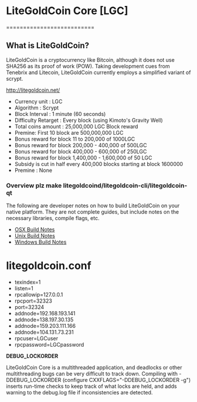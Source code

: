 # LiteGoldCoin Core [LGC]
==========================
## What is LiteGoldCoin? 
LiteGoldCoin is a cryptocurrency like Bitcoin, although it does not use SHA256 as its proof of work (POW). Taking development cues from Tenebrix and Litecoin, LiteGoldCoin currently employs a simplified variant of scrypt.

http://litegoldcoin.net/

 - Currency unit : LGC
 - Algorithm : Scrypt
 - Block Interval : 1 minute (60 seconds)
 - Difficulty Retarget : Every block (using Kimoto's Gravity Well)
 - Total coins amount : 25,000,000 LGC
Block reward 
 - Premine: First 10 block are 500,000,000 LGC 
 - Bonus reward for block 11 to 200,000 of 1000LGC
 - Bonus reward for block 200,000 - 400,000 of 500LGC
 - Bonus reward for block 400,000 - 600,000 of 250LGC
 - Bonus reward for block 1,400,000 - 1,600,000 of 50 LGC
 - Subsidy is cut in half every 400,000 blocks starting at block 1600000
 - Premine : None
 
  
### Overview plz make litegoldcoind/litegoldcoin-cli/litegoldcoin-qt

  The following are developer notes on how to build LiteGoldCoin on your native platform. They are not complete guides, but include notes on the necessary libraries, compile flags, etc.

  - [OSX Build Notes](doc/build-osx.md)
  - [Unix Build Notes](doc/build-unix.md)
  - [Windows Build Notes](doc/build-msw.md)

 
# litegoldcoin.conf

  - texindex=1
  - listen=1
  - rpcallowip=127.0.0.1
  - rpcport=32323
  - port=32324
  - addnode=192.168.193.141
  - addnode=138.197.30.135
  - addnode=159.203.111.166
  - addnode=104.131.73.231
  - rpcuser=LGCuser
  - rpcpassword=LGCpassword


**DEBUG_LOCKORDER**

LiteGoldCoin Core is a multithreaded application, and deadlocks or other multithreading bugs
can be very difficult to track down. Compiling with -DDEBUG_LOCKORDER (configure
CXXFLAGS="-DDEBUG_LOCKORDER -g") inserts run-time checks to keep track of what locks
are held, and adds warning to the debug.log file if inconsistencies are detected.
